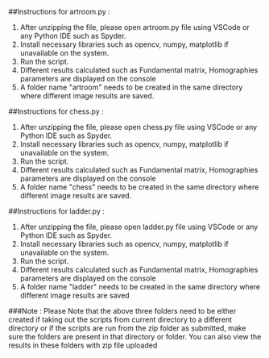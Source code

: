 

##Instructions for artroom.py : 
1. After unzipping the file, please open artroom.py file using VSCode or any Python IDE such as Spyder. 
2. Install necessary libraries such as opencv, numpy, matplotlib if unavailable on the system.
3. Run the script.
4. Different results calculated such as Fundamental matrix, Homographies parameters are displayed on the console
5. A folder name "artroom" needs to be created in the same directory where different image results are saved.

##Instructions for chess.py : 
1. After unzipping the file, please open chess.py file using VSCode or any Python IDE such as Spyder. 
2. Install necessary libraries such as opencv, numpy, matplotlib if unavailable on the system.
3. Run the script.
4. Different results calculated such as Fundamental matrix, Homographies parameters are displayed on the console
5. A folder name "chess" needs to be created in the same directory where different image results are saved.

##Instructions for ladder.py : 
1. After unzipping the file, please open ladder.py file using VSCode or any Python IDE such as Spyder. 
2. Install necessary libraries such as opencv, numpy, matplotlib if unavailable on the system.
3. Run the script.
4. Different results calculated such as Fundamental matrix, Homographies parameters are displayed on the console
5. A folder name "ladder" needs to be created in the same directory where different image results are saved

###Note : Please Note that the above three folders need to be either created if taking out the scripts from current directory to a different directory or if the scripts are run from the zip folder as submitted, make sure the folders are present in that directory or folder. You can also view the results in these folders with zip file uploaded
